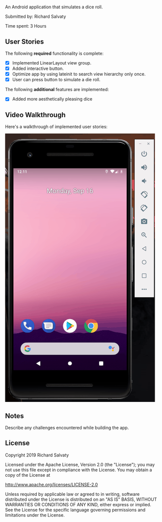 # <Dice Roller>

An Android application that simulates a dice roll.

Submitted by: Richard Salvaty

Time spent: 3 Hours

## User Stories

The following **required** functionality is complete:

* [X] Implemented LinearLayout view group.
* [X] Added interactive button.
* [X] Optimize app by using lateinit to search view hierarchy only once.
* [X] User can press button to simulate a die roll.

The following **additional** features are implemented:

* [X] Added more aesthetically pleasing dice

## Video Walkthrough 

Here's a walkthrough of implemented user stories:

<img src='dice_roller_demo_newer.gif' title='DiceRoller animated demo' alt='DiceRoller demo' />

## Notes

Describe any challenges encountered while building the app.

## License

Copyright 2019 Richard Salvaty

Licensed under the Apache License, Version 2.0 (the "License");
you may not use this file except in compliance with the License.
You may obtain a copy of the License at

http://www.apache.org/licenses/LICENSE-2.0

Unless required by applicable law or agreed to in writing, software
distributed under the License is distributed on an "AS IS" BASIS,
WITHOUT WARRANTIES OR CONDITIONS OF ANY KIND, either express or implied.
See the License for the specific language governing permissions and
limitations under the License.

